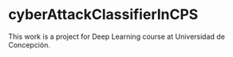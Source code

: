 # cyberAttackClassifierInCPS
This work is a project for Deep Learning course at Universidad de Concepción.
